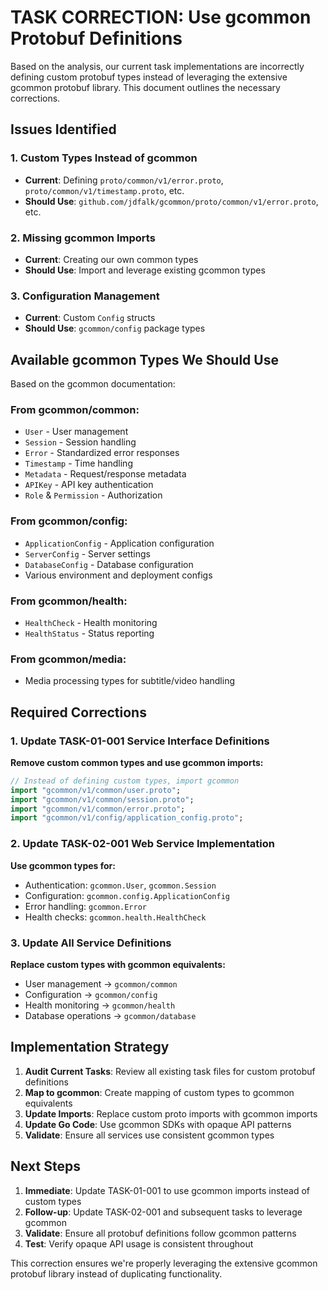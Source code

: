 # TASK CORRECTION: Use gcommon Protobuf Definitions

Based on the analysis, our current task implementations are incorrectly defining custom protobuf types instead of leveraging the extensive gcommon protobuf library. This document outlines the necessary corrections.

## Issues Identified

### 1. Custom Types Instead of gcommon
- **Current**: Defining `proto/common/v1/error.proto`, `proto/common/v1/timestamp.proto`, etc.
- **Should Use**: `github.com/jdfalk/gcommon/proto/common/v1/error.proto`, etc.

### 2. Missing gcommon Imports
- **Current**: Creating our own common types
- **Should Use**: Import and leverage existing gcommon types

### 3. Configuration Management
- **Current**: Custom `Config` structs
- **Should Use**: `gcommon/config` package types

## Available gcommon Types We Should Use

Based on the gcommon documentation:

### From gcommon/common:
- `User` - User management
- `Session` - Session handling
- `Error` - Standardized error responses
- `Timestamp` - Time handling
- `Metadata` - Request/response metadata
- `APIKey` - API key authentication
- `Role` & `Permission` - Authorization

### From gcommon/config:
- `ApplicationConfig` - Application configuration
- `ServerConfig` - Server settings
- `DatabaseConfig` - Database configuration
- Various environment and deployment configs

### From gcommon/health:
- `HealthCheck` - Health monitoring
- `HealthStatus` - Status reporting

### From gcommon/media:
- Media processing types for subtitle/video handling

## Required Corrections

### 1. Update TASK-01-001 Service Interface Definitions

**Remove custom common types and use gcommon imports:**

```protobuf
// Instead of defining custom types, import gcommon
import "gcommon/v1/common/user.proto";
import "gcommon/v1/common/session.proto";
import "gcommon/v1/common/error.proto";
import "gcommon/v1/config/application_config.proto";
```

### 2. Update TASK-02-001 Web Service Implementation

**Use gcommon types for:**
- Authentication: `gcommon.User`, `gcommon.Session`
- Configuration: `gcommon.config.ApplicationConfig`
- Error handling: `gcommon.Error`
- Health checks: `gcommon.health.HealthCheck`

### 3. Update All Service Definitions

**Replace custom types with gcommon equivalents:**
- User management → `gcommon/common`
- Configuration → `gcommon/config`
- Health monitoring → `gcommon/health`
- Database operations → `gcommon/database`

## Implementation Strategy

1. **Audit Current Tasks**: Review all existing task files for custom protobuf definitions
2. **Map to gcommon**: Create mapping of custom types to gcommon equivalents
3. **Update Imports**: Replace custom proto imports with gcommon imports
4. **Update Go Code**: Use gcommon SDKs with opaque API patterns
5. **Validate**: Ensure all services use consistent gcommon types

## Next Steps

1. **Immediate**: Update TASK-01-001 to use gcommon imports instead of custom types
2. **Follow-up**: Update TASK-02-001 and subsequent tasks to leverage gcommon
3. **Validate**: Ensure all protobuf definitions follow gcommon patterns
4. **Test**: Verify opaque API usage is consistent throughout

This correction ensures we're properly leveraging the extensive gcommon protobuf library instead of duplicating functionality.
